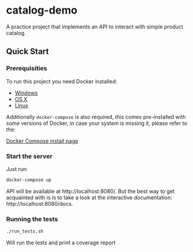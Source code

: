 # catalog-demo
A practice project that implements an API to interact with simple product catalog.

## Quick Start

### Prerequisities

To run this project you need Docker installed:

* [Windows](https://docs.docker.com/windows/started)
* [OS X](https://docs.docker.com/mac/started/)
* [Linux](https://docs.docker.com/linux/started/)

Additionally `docker-compose` is also required, this comes pre-installed with some 
versions of Docker, in case your system is missing it, please refer to the:

[Docker Compose install page](https://docs.docker.com/compose/install/)

### Start the server

Just run:

```bash
docker-compose up
```

API will be available at http://localhost:8080/. But the best way to get acquainted with is is to 
take a look at the interactive documentation:  http://localhost:8080/docs.

### Running the tests

```bash
./run_tests.sh
```

Will run the tests and print a coverage report

